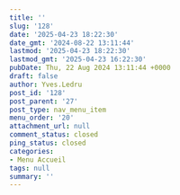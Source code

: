 ```yaml
---
title: ''
slug: '128'
date: '2025-04-23 18:22:30'
date_gmt: '2024-08-22 13:11:44'
lastmod: '2025-04-23 18:22:30'
lastmod_gmt: '2025-04-23 16:22:30'
pubDate: Thu, 22 Aug 2024 13:11:44 +0000
draft: false
author: Yves.Ledru
post_id: '128'
post_parent: '27'
post_type: nav_menu_item
menu_order: '20'
attachment_url: null
comment_status: closed
ping_status: closed
categories:
- Menu Accueil
tags: null
summary: ''
---
```



